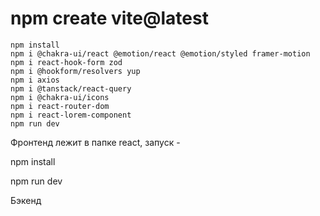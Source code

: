 # npm create vite@latest
```
npm install
npm i @chakra-ui/react @emotion/react @emotion/styled framer-motion
npm i react-hook-form zod
npm i @hookform/resolvers yup
npm i axios
npm i @tanstack/react-query
npm i @chakra-ui/icons
npm i react-router-dom
npm i react-lorem-component
npm run dev
```

Фронтенд лежит в папке react, запуск -

npm install

npm run dev


Бэкенд